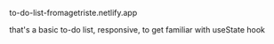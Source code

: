 to-do-list-fromagetriste.netlify.app

that's a basic to-do list, responsive, to get familiar with useState hook
